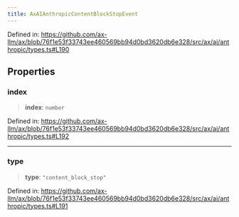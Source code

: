 ```yaml
---
title: AxAIAnthropicContentBlockStopEvent
---
```


Defined in: https://github.com/ax-llm/ax/blob/76f1e53f33743ee460569bb94d0bd3620db6e328/src/ax/ai/anthropic/types.ts#L190

## Properties

<a id="index"></a>

### index

> **index**: `number`

Defined in: https://github.com/ax-llm/ax/blob/76f1e53f33743ee460569bb94d0bd3620db6e328/src/ax/ai/anthropic/types.ts#L192

***

<a id="type"></a>

### type

> **type**: `"content_block_stop"`

Defined in: https://github.com/ax-llm/ax/blob/76f1e53f33743ee460569bb94d0bd3620db6e328/src/ax/ai/anthropic/types.ts#L191
